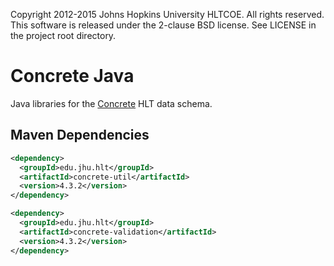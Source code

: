 Copyright 2012-2015 Johns Hopkins University HLTCOE. All rights
reserved.  This software is released under the 2-clause BSD license.
See LICENSE in the project root directory.

Concrete Java
========
Java libraries for the [Concrete](https://github.com/hltcoe/concrete) HLT data schema.

Maven Dependencies
----------

```xml
<dependency>
  <groupId>edu.jhu.hlt</groupId>
  <artifactId>concrete-util</artifactId>
  <version>4.3.2</version>
</dependency>
```
```xml
<dependency>
  <groupId>edu.jhu.hlt</groupId>
  <artifactId>concrete-validation</artifactId>
  <version>4.3.2</version>
</dependency>
```
